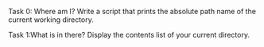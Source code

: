 Task 0: Where am I?
Write a script that prints the absolute path name of the current working directory.

Task 1:What is in there?
Display the contents list of your current directory.